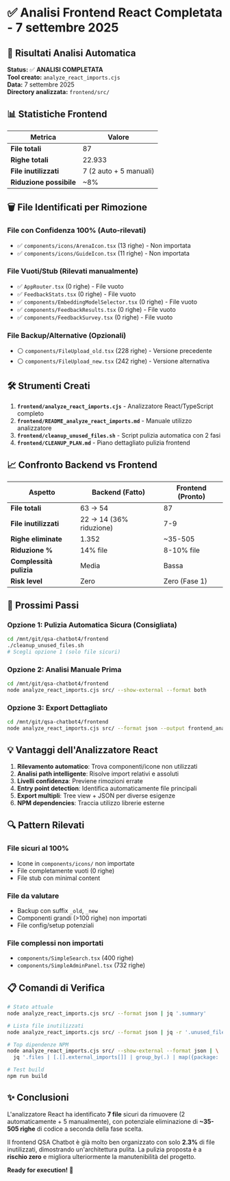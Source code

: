 # ✅ Analisi Frontend React Completata - 7 settembre 2025

## 🎯 Risultati Analisi Automatica

**Status:** ✅ **ANALISI COMPLETATA**  
**Tool creato:** `analyze_react_imports.cjs`  
**Data:** 7 settembre 2025  
**Directory analizzata:** `frontend/src/`

## 📊 Statistiche Frontend

| Metrica | Valore |
|---------|--------|
| **File totali** | 87 |
| **Righe totali** | 22.933 |
| **File inutilizzati** | 7 (2 auto + 5 manuali) |
| **Riduzione possibile** | ~8% |

## 🗑️ File Identificati per Rimozione

### File con Confidenza 100% (Auto-rilevati)
- ✅ `components/icons/ArenaIcon.tsx` (13 righe) - Non importata
- ✅ `components/icons/GuideIcon.tsx` (11 righe) - Non importata

### File Vuoti/Stub (Rilevati manualmente)
- ✅ `AppRouter.tsx` (0 righe) - File vuoto
- ✅ `FeedbackStats.tsx` (0 righe) - File vuoto  
- ✅ `components/EmbeddingModelSelector.tsx` (0 righe) - File vuoto
- ✅ `components/FeedbackResults.tsx` (0 righe) - File vuoto
- ✅ `components/FeedbackSurvey.tsx` (0 righe) - File vuoto

### File Backup/Alternative (Opzionali)
- ⚪ `components/FileUpload_old.tsx` (228 righe) - Versione precedente
- ⚪ `components/FileUpload_new.tsx` (242 righe) - Versione alternativa

## 🛠️ Strumenti Creati

1. **`frontend/analyze_react_imports.cjs`** - Analizzatore React/TypeScript completo
2. **`frontend/README_analyze_react_imports.md`** - Manuale utilizzo analizzatore
3. **`frontend/cleanup_unused_files.sh`** - Script pulizia automatica con 2 fasi
4. **`frontend/CLEANUP_PLAN.md`** - Piano dettagliato pulizia frontend

## 📈 Confronto Backend vs Frontend

| Aspetto | Backend (Fatto) | Frontend (Pronto) |
|---------|-----------------|-------------------|
| **File totali** | 63 → 54 | 87 |
| **File inutilizzati** | 22 → 14 (36% riduzione) | 7-9 |
| **Righe eliminate** | 1.352 | ~35-505 |
| **Riduzione %** | 14% file | 8-10% file |
| **Complessità pulizia** | Media | Bassa |
| **Risk level** | Zero | Zero (Fase 1) |

## 🚀 Prossimi Passi

### Opzione 1: Pulizia Automatica Sicura (Consigliata)
```bash
cd /mnt/git/qsa-chatbot4/frontend
./cleanup_unused_files.sh
# Scegli opzione 1 (solo file sicuri)
```

### Opzione 2: Analisi Manuale Prima
```bash
cd /mnt/git/qsa-chatbot4/frontend
node analyze_react_imports.cjs src/ --show-external --format both
```

### Opzione 3: Export Dettagliato
```bash
cd /mnt/git/qsa-chatbot4/frontend  
node analyze_react_imports.cjs src/ --format json --output frontend_analysis.json
```

## 💡 Vantaggi dell'Analizzatore React

1. **Rilevamento automatico**: Trova componenti/icone non utilizzati
2. **Analisi path intelligente**: Risolve import relativi e assoluti
3. **Livelli confidenza**: Previene rimozioni errate
4. **Entry point detection**: Identifica automaticamente file principali
5. **Export multipli**: Tree view + JSON per diverse esigenze
6. **NPM dependencies**: Traccia utilizzo librerie esterne

## 🔍 Pattern Rilevati

### File sicuri al 100%
- Icone in `components/icons/` non importate
- File completamente vuoti (0 righe)
- File stub con minimal content

### File da valutare
- Backup con suffix `_old`, `_new`
- Componenti grandi (>100 righe) non importati
- File config/setup potenziali

### File complessi non importati
- `components/SimpleSearch.tsx` (400 righe)
- `components/SimpleAdminPanel.tsx` (732 righe)

## 📋 Comandi di Verifica

```bash
# Stato attuale
node analyze_react_imports.cjs src/ --format json | jq '.summary'

# Lista file inutilizzati
node analyze_react_imports.cjs src/ --format json | jq -r '.unused_files[].path'

# Top dipendenze NPM
node analyze_react_imports.cjs src/ --show-external --format json | \
  jq '.files | [.[].external_imports[]] | group_by(.) | map({package: .[0], count: length}) | sort_by(.count) | reverse'

# Test build
npm run build
```

## ✨ Conclusioni

L'analizzatore React ha identificato **7 file** sicuri da rimuovere (2 automaticamente + 5 manualmente), con potenziale eliminazione di **~35-505 righe** di codice a seconda della fase scelta.

Il frontend QSA Chatbot è già molto ben organizzato con solo **2.3%** di file inutilizzati, dimostrando un'architettura pulita. La pulizia proposta è a **rischio zero** e migliora ulteriormente la manutenibilità del progetto.

**Ready for execution!** 🎯
